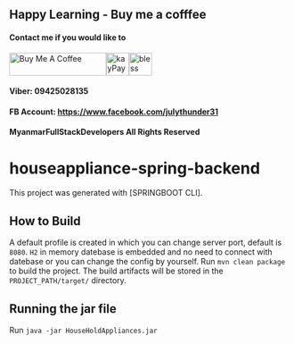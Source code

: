 ## Happy Learning - Buy me a cofffee
#### Contact me if you would like to

<img src="https://cdn.buymeacoffee.com/buttons/default-orange.png" alt="Buy Me A Coffee" height="41" width="174"/><img src="https://www.kbzpay.com/wp-content/uploads/sites/9/2020/04/blue-L.png" alt="kayPay" height="41" width="41"/><img src="https://pngset.com/images/your-blessed-emoji-rabbi-brands-it-idol-worship-the-forward-outdoors-clothing-person-hand-transparent-png-2039176.png" alt="bless" height="41" width="41"/>

#### Viber: 09425028135
#### FB Account: https://www.facebook.com/julythunder31

#### MyanmarFullStackDevelopers All Rights Reserved

# houseappliance-spring-backend

This project was generated with [SPRINGBOOT CLI].

## How to Build

A default profile is created in which you can change server port, default is `8080`.
`H2` in memory datebase is embedded and no need to connect with datebase or you can change the config by yourself.
Run `mvn clean package` to build the project. The build artifacts will be stored in the `PROJECT_PATH/target/` directory.


## Running the jar file

Run `java -jar HouseHoldAppliances.jar`

